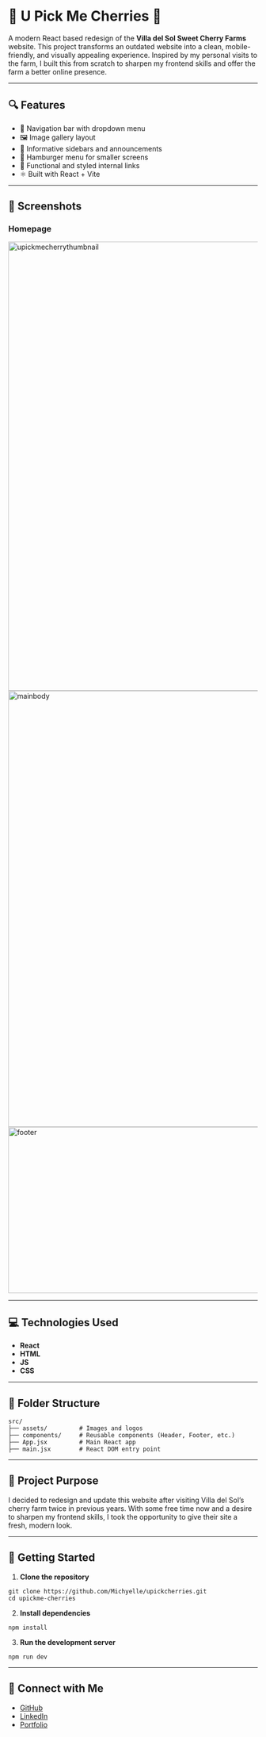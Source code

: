 # 🍒 U Pick Me Cherries 🍒

A modern React based redesign of the **Villa del Sol Sweet Cherry Farms** website. This project transforms an outdated website into a clean, mobile-friendly, and visually appealing experience. Inspired by my personal visits to the farm, I built this from scratch to sharpen my frontend skills and offer the farm a better online presence.

---

## 🔍 Features
- 🧭 Navigation bar with dropdown menu
- 🖼️ Image gallery layout
- 💬 Informative sidebars and announcements
- 📱 Hamburger menu for smaller screens
- 🔗 Functional and styled internal links
- ⚛️ Built with React + Vite

---

## 📸 Screenshots
### Homepage  
<img width="1089" height="906" alt="upickmecherrythumbnail" src="https://github.com/user-attachments/assets/f8365b24-f97e-48f3-928f-f575954538d0" />
<img width="931" height="880" alt="mainbody" src="https://github.com/user-attachments/assets/d8a8e84d-6661-409f-ad23-ffbed7b58c04" />
<img width="939" height="335" alt="footer" src="https://github.com/user-attachments/assets/fed6cc1b-1fa7-4af4-92d3-a0f88850404d" />

---

## 💻 Technologies Used
- **React**
- **HTML**
- **JS**
- **CSS**

---

## 📂 Folder Structure
```
src/
├── assets/         # Images and logos
├── components/     # Reusable components (Header, Footer, etc.)
├── App.jsx         # Main React app
├── main.jsx        # React DOM entry point
```

---

## 🎯 Project Purpose
I decided to redesign and update this website after visiting Villa del Sol’s cherry farm twice in previous years. With some free time now and a desire to sharpen my frontend skills, I took the opportunity to give their site a fresh, modern look.

---

## 🚀 Getting Started

1. **Clone the repository**
```
git clone https://github.com/Michyelle/upickcherries.git
cd upickme-cherries
```

2. **Install dependencies**
```
npm install
```

3. **Run the development server**
```
npm run dev
```

---

## 🔗 Connect with Me
- [GitHub](https://github.com/Michyelle)
- [LinkedIn](https://www.linkedin.com/in/michellenguyen12/)
- [Portfolio](https://michellenguyen.vercel.app/)
